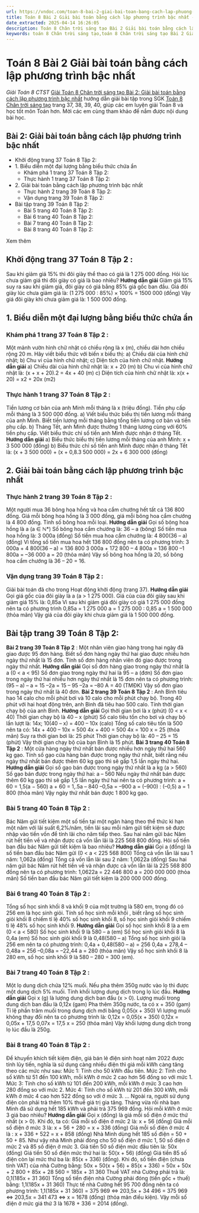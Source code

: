 ```yaml
---
url: https://vndoc.com/toan-8-bai-2-giai-bai-toan-bang-cach-lap-phuong-trinh-bac-nhat-316958
title: Toán 8 Bài 2 Giải bài toán bằng cách lập phương trình bậc nhất - Giải Toán 8 CTST - VnDoc.com
date_extracted: 2025-04-14 16:26:05
description: Toán 8 Chân trời sáng tạo Bài 2 Giải bài toán bằng cách lập phương trình bậc nhất được VnDoc biên soạn lời giải nhằm giúp các em nắm được nội dung được học trong bài, luyện giải Toán 8 hiệu quả.
keywords: toán 8 Chân trời sáng tạo,toán 8 Chân trời sáng tạo Bài 2 Giải bài toán bằng cách lập phương trình bậc nhất,toán lớp 8 Chân trời sáng tạo,giải toán 8 Chân trời sáng tạo,giải sgk toán 8 Chân trời sáng tạo,sgk toán 8 Chân trời sáng tạo,sách giáo khoa toán 8 Chân trời sáng tạo,toán 8 Bài 2 Giải bài toán bằng cách lập phương trình bậc nhất,giải toán 8 ctst,giải toán 8 Bài 2 Giải bài toán bằng cách lập phương trình bậc nhất
---
```


# Toán 8 Bài 2 Giải bài toán bằng cách lập phương trình bậc nhất
 _Giải Toán 8 CTST_
[Giải Toán 8 Chân trời sáng tạo Bài 2: Giải bài toán bằng cách lập phương trình bậc nhất](<https://vndoc.com/toan-8-bai-2-giai-bai-toan-bang-cach-lap-phuong-trinh-bac-nhat-316958>) hướng dẫn giải bài tập trong SGK [Toán 8 Chân trời sáng tạo](<https://vndoc.com/toan-8-chan-troi-sang-tao>) trang 37, 38, 39, 40, giúp các em luyện giải Toán 8 và học tốt môn Toán hơn. Mời các em cùng tham khảo để nắm được nội dung bài học.
## Bài 2: Giải bài toán bằng cách lập phương trình bậc nhất
  * Khởi động trang 37 Toán 8 Tập 2:
  * 1\. Biểu diễn một đại lượng bằng biểu thức chứa ẩn
    * Khám phá 1 trang 37 Toán 8 Tập 2:
    * Thực hành 1 trang 37 Toán 8 Tập 2:
  * 2\. Giải bài toán bằng cách lập phương trình bậc nhất
    * Thực hành 2 trang 39 Toán 8 Tập 2:
    * Vận dụng trang 39 Toán 8 Tập 2:
  * Bài tập trang 39 Toán 8 Tập 2:
    * Bài 5 trang 40 Toán 8 Tập 2:
    * Bài 6 trang 40 Toán 8 Tập 2:
    * Bài 7 trang 40 Toán 8 Tập 2:
    * Bài 8 trang 40 Toán 8 Tập 2:

Xem thêm
## **Khởi động trang 37 Toán 8 Tập 2** :
Sau khi giảm giá 15% thì đôi giày thể thao có giá là 1 275 000 đồng. Hỏi lúc chưa giảm giá thì đôi giày có giá là bao nhiêu?
**Hướng dẫn giải**
Giảm giá 15% suy ra sau khi giảm giá, đôi giày có giá bằng 85% giá gốc ban đầu.
Giá đôi giày lúc chưa giảm giá là:
\(1 275 000 : 85%\) × 100% = 1500 000 \(đồng\)
Vậy giá đôi giày khi chưa giảm giá là: 1 500 000 đồng.
## **1\. Biểu diễn một đại lượng bằng biểu thức chứa ẩn**
### **Khám phá 1 trang 37 Toán 8 Tập 2** :
Một mảnh vườn hình chữ nhật có chiều rộng là x \(m\), chiều dài hơn chiều rộng 20 m.
Hãy viết biểu thức với biến x biểu thị:
a\) Chiều dài của hình chữ nhật;
b\) Chu vi của hình chữ nhật;
c\) Diện tích của hình chữ nhật.
**Hướng dẫn giải**
a\) Chiều dài của hình chữ nhật là: x + 20 \(m\)
b\) Chu vi của hình chữ nhật là: \(x + x + 20\).2 = 4x + 40 \(m\)
c\) Diện tích của hình chữ nhật là: x\(x + 20\) = x2 \+ 20x \(m2\)
### **Thực hành 1 trang 37 Toán 8 Tập 2** :
Tiền lương cơ bản của anh Minh mỗi tháng là x \(triệu đồng\). Tiền phụ cấp mỗi tháng là 3 500 000 đồng.
a\) Viết biểu thức biểu thị tiền lương mỗi tháng của anh Minh. Biết tiền lương mỗi tháng bằng tổng tiền lương cơ bản và tiền phụ cấp.
b\) Tháng Tết, anh Minh được thưởng 1 tháng lương cùng với 60% tiền phụ cấp. Viết biểu thức chỉ số tiền anh Minh được nhận ở tháng Tết.
**Hướng dẫn giải**
a\) Biểu thức biểu thị tiền lương mỗi tháng của anh Minh: x + 3 500 000 \(đồng\)
b\) Biểu thức chỉ số tiền anh Minh được nhận ở tháng Tết là:
\(x + 3 500 000\) + \(x + 0,8.3 500 000\) = 2x + 6 300 000 \(đồng\)
## **2\. Giải bài toán bằng cách lập phương trình bậc nhất**
### **Thực hành 2 trang 39 Toán 8 Tập 2** :
Một người mua 36 bông hoa hồng và hoa cẩm chướng hết tất cả 136 800 đồng. Giá mỗi bông hoa hồng là 3 000 đồng, giá mỗi bông hoa cẩm chướng là 4 800 đồng. Tính số bông hoa mỗi loại.
**Hướng dẫn giải**
Gọi số bông hoa hồng là a \(a ∈ ℕ\*\)
Số bông hoa cẩm chướng là: 36 – a \(bông\)
Số tiền mua hoa hồng là: 3 000a \(đồng\)
Số tiền mua hoa cẩm chướng là: 4 800\(36 – a\) \(đồng\)
Vì tổng số tiền mua hoa hết 136 800 đồng nên ta có phương trình:
3 000a + 4 800\(36 – a\) = 136 800
3 000a + 172 800 – 4 800a = 136 800
–1 800a = –36 000
a = 20 \(thỏa mãn\)
Vậy số bông hoa hồng là 20, số bông hoa cẩm chướng là 36 – 20 = 16.
### **Vận dụng trang 39 Toán 8 Tập 2** :
Giải bài toán đã cho trong Hoạt động khởi động \(trang 37\).
**Hướng dẫn giải**
Gọi giá gốc của đôi giày là a \(a > 1 275 000\).
Giá của của đôi giày sau khi giảm giá 15% là: 0,85a
Vì sau khi giảm giá đôi giày có giá 1 275 000 đồng nên ta có phương trình
0,85a = 1 275 000
a = 1 275 000 : 0,85
a = 1 500 000 \(thỏa mãn\)
Vậy giá của đôi giày khi chưa giảm giá là 1 500 000 đồng.
## **Bài tập trang 39 Toán 8 Tập 2:**
**Bài 2 trang 39 Toán 8 Tập 2** :
Một nhân viên giao hàng trong hai ngày đã giao được 95 đơn hàng. Biết số đơn hàng ngày thứ hai giao được nhiều hơn ngày thứ nhất là 15 đơn. Tính số đơn hàng nhân viên đó giao được trong ngày thứ nhất.
**Hướng dẫn giải**
Gọi số đơn hàng giao trong ngày thứ nhất là a \(0 < a < 95\)
Số đơn giao trong ngày thứ hai là 95 – a \(đơn\)
Số đơn giao trong ngày thứ hai nhiều hơn ngày thứ nhất là 15 đơn nên ta có phương trình:
\(95 – a\) – a = 15
–2a = 15 – 95
–2a = –80
A = 40 \(TMĐK\)
Vậy số đơn giao trong ngày thứ nhất là 40 đơn.
**Bài 2 trang 39 Toán 8 Tập 2** :
Anh Bình tiêu hao 14 calo cho mỗi phút bơi và 10 calo cho mỗi phút chạy bộ. Trong 40 phút với hai hoạt động trên, anh Bình đã tiêu hao 500 calo. Tính thời gian chạy bộ của anh Bình.
**Hướng dẫn giải**
Gọi thời gian bơi là x \(phút\) \(0 < x < 40\)
Thời gian chạy bộ là 40 – x \(phút\)
Số calo tiêu tốn cho bơi và chạy bộ lần lượt là:
14x; 10\(40 – x\) = 400 – 10x \(calo\)
Tổng số calo tiêu tốn là 500 nên ta có:
14x + 400 – 10x = 500
4x + 400 = 500
4x = 100
x = 25 \(thỏa mãn\)
Suy ra thời gian bơi là: 25 phút
Thời gian chạy bộ là: 40 – 25 = 15 \(phút\)
Vậy thời gian chạy bộ của bạn Bình là 15 phút.
**Bài 3 trang 40 Toán 8 Tập 2** :
Một cửa hàng ngày thứ nhất bán được nhiều hơn ngày thứ hai 560 kg gạo. Tính số gạo cửa hàng bán được trong ngày thứ nhất, biết rằng nếu ngày thứ nhất bán được thêm 60 kg gạo thì sẽ gấp 1,5 lần ngày thứ hai.
**Hướng dẫn giải**
Gọi số gạo bán được trong ngày thứ nhất là a kg \(a > 560\)
Số gạo bán được trong ngày thứ hai: a – 560
Nếu ngày thứ nhất bán được thêm 60 kg gạo thì sẽ gấp 1,5 lần ngày thứ hai nên ta có phương trình:
a + 60 = 1,5\(a − 560\)
a + 60 = 1,.5a – 840
–0,5a = –900
a = \(–900\) : \(–0,5\)
a = 1 800 \(thỏa mãn\)
Vậy ngày thứ nhất bán được 1 800 kg gạo.
### **Bài 5 trang 40 Toán 8 Tập 2** :
Bác Năm gửi tiết kiệm một số tiền tại một ngân hàng theo thể thức kì hạn một năm với lãi suất 6,2%/năm, tiền lãi sau mỗi năm gửi tiết kiệm sẽ được nhập vào tiền vốn để tính lãi cho năm tiếp theo. Sau hai năm gửi bác Năm rút hết tiền về và nhận được cả vốn lẫn lãi là 225 568 800 đồng. Hỏi số tiền ban đầu bác Năm gửi tiết kiệm là bao nhiêu?
**Hướng dẫn giải**
Gọi a \(đồng\) là số tiền ban đầu bác Năm gửi \(0 < a < 225 568 800\)
Tổng cả vốn lẫn lãi sau 1 năm: 1,062a \(đồng\)
Tổng cả vốn lẫn lãi sau 2 năm: 1,0622a \(đồng\)
Sau hai năm gửi bác Năm rút hết tiền về và nhận được cả vốn lẫn lãi là 225 568 800 đồng nên ta có phương trình:
1,0622a = 22 446 800
a = 200 000 000 \(thỏa mãn\)
Số tiền ban đầu bác Năm gửi tiết kiệm là 200 000 000 đồng.
### **Bài 6 trang 40 Toán 8 Tập 2** :
Tổng số học sinh khối 8 và khối 9 của một trường là 580 em, trong đó có 256 em là học sinh giỏi. Tính số học sinh mỗi khối , biết rằng số học sinh giỏi khối 8 chiếm tỉ lệ 40% số học sinh khối 8, số học sinh giỏi khối 9 chiếm tỉ lệ 48% số học sinh khối 9.
**Hướng dẫn giải**
Gọi số học sinh khối 8 là a em \(0 < a < 580\)
Số học sinh khối 9 là 580 – a \(em\)
Số học sinh giỏi khối 8 là 0,4a \(em\)
Số hoc sinh giỏi khối 9 là 0,48\(580 – a\)
Tổng số học sinh giỏi là 256 em nên ta có phương trình:
0,4a + 0,48\(580 – a\) = 256
0,4a + 278,4 – 0,48a = 256
–0,08a = –22,44
a = 280 \(thỏa mãn\)
Vậy số học sinh khối 8 là 280 em, số học sinh khối 9 là 580 – 280 = 300 \(em\).
### **Bài 7 trang 40 Toán 8 Tập 2** :
Một lọ dung dịch chứa 12% muối. Nếu pha thêm 350g nước vào lọ thì được một dung dịch 5% muối. Tính khối lượng dung dịch trong lọ lúc đầu.
**Hướng dẫn giải**
Gọi x \(g\) là lượng dung dịch ban đầu \(x > 0\).
Lượng muối trong dung dịch ban đầu là 0,12x \(gam\)
Pha thêm 350g nước, ta có x + 350 \(gam\)
Tỉ lệ phần trăm muối trong dung dịch mới bằng 0,05\(x + 350\)
Vì lượng muối không thay đổi nên ta có phương trình là:
0,12x = 0,05\(x + 350\)
0,12x = 0,05x + 17,5
0,07x = 17,5
x = 250 \(thỏa mãn\)
Vậy khối lượng dung dịch trong lọ lúc đầu là 250g.
### **Bài 8 trang 40 Toán 8 Tập 2** :
Để khuyến khích tiết kiệm điện, giá bán lẻ điện sinh hoạt năm 2022 được tính lũy tiến, nghĩa là sử dụng càng nhiều điện thì giá mỗi kWh càng tăng theo các mức như sau:
Mức 1: Tính cho 50 kWh đầu tiên.
Mức 2: Tính cho số kWh từ 51 đến 100 kWh, mỗi kWh ở mức 2 cao hơn 56 đồng so với mức 1.
Mức 3: Tính cho số kWh từ 101 đến 200 kWh, mỗi kWh ở mức 3 cao hơn 280 đồng so với mức 2.
Mức 4: Tính cho số kWh từ 201 đến 300 kWh, mỗi kWh ở mức 4 cao hơn 522 đồng so với ở mức 3.
...
Ngoài ra, người sử dụng điện còn phải trả thêm 10% thuế giá trị gia tăng.
Tháng vừa rồi nhà bạn Minh đã sử dụng hết 185 kWh và phải trả 375 969 đồng. Hỏi mỗi kWh ở mức 3 giá bao nhiêu?
**Hướng dẫn giải**
Gọi x \(đồng\) là giá mỗi số điện ở mức thứ nhất \(x > 0\).
Khi đó, ta có:
Giá mỗi số điện ở mức 2 là: x + 56 \(đồng\)
Giá mỗi số điện ở mức 3 là: x + 56 + 280 = x + 336 \(đồng\)
Giá mỗi số điện ở mức 4 là : x + 336 + 522 = x + 858 \(đồng\)
Nhà Minh dùng hết 185 số điện = 50 + 50 + 85.
Như vậy nhà Minh phải đóng cho 50 số điện ở mức 1, 50 số điện ở mức 2 và 85 số điện ở mức 3.
Giá tiền 50 số điện mức đầu tiên là: 50x \(đồng\)
Giá tiền 50 số điện mức thứ hai là: 50\(x + 56\) \(đồng\)
Giá tiền 85 số điện còn lại mức thứ ba là: 85\(x + 336\) \(đồng\).
Khi đó, số tiền điện \(chưa tính VAT\) của nhà Cường bằng:
50x + 50\(x + 56\) + 85\(x + 336\)
= 50x + 50x + 2 800 + 85x + 28 560
= 185x + 31 360
Thuế VAT nhà Cường phải trả là: 0,1\(185x + 31 360\)
Tổng số tiền điện nhà Cường phải đóng \(tiền gốc + thuế\) bằng:
1,1\(185x + 31 360\)
Thực tế nhà Cường hết 95 700 đồng nên ta có phương trình:
1,1\(185x + 31 360\) = 375 969
⇔ 203,5x + 34 496 = 375 969
⇔ 203,5x = 341 473
⇔ x = 1678 \(đồng\) \(thỏa mãn điều kiện\).
Vậy mỗi số điện ở mức giá thứ 3 là 1678 + 336 = 2014 \(đồng\).
